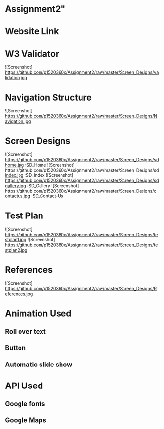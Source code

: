 # Assignment2"

# Website Link

# W3 Validator
![Screenshot] https://github.com/p1520360x/Assignment2/raw/master/Screen_Designs/validation.jpg

# Navigation Structure
![Screenshot] https://github.com/p1520360x/Assignment2/raw/master/Screen_Designs/Navigation.jpg
# Screen Designs
![Screenshot] https://github.com/p1520360x/Assignment2/raw/master/Screen_Designs/sdhome.jpg :SD_Home
![Screenshot] https://github.com/p1520360x/Assignment2/raw/master/Screen_Designs/sdindex.jpg :SD_Index
![Screenshot] https://github.com/p1520360x/Assignment2/raw/master/Screen_Designs/sdgallery.jpg :SD_Gallery
![Screenshot] https://github.com/p1520360x/Assignment2/raw/master/Screen_Designs/contactus.jpg :SD_Contact-Us

# Test Plan
![Screenshot] https://github.com/p1520360x/Assignment2/raw/master/Screen_Designs/testplan1.jpg
![Screenshot] https://github.com/p1520360x/Assignment2/raw/master/Screen_Designs/testplan2.jpg

# References
![Screenshot] https://github.com/p1520360x/Assignment2/raw/master/Screen_Designs/References.jpg

# Animation Used

## Roll over text
## Button 
## Automatic slide show 

# API Used

## Google fonts
## Google Maps

